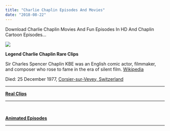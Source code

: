 ```yaml
---
title: "Charlie Chaplin Episodes And Movies"
date: "2018-08-22"
---
```


Download Charlie Chaplin Movies And Fun Episodes In HD And Chaplin Cartoon Episodes…

[![](https://1.bp.blogspot.com/-27G6GBOGBO0/W2xzRTZKPGI/AAAAAAAAAbY/50CCT7I4ZwYyUU-9BVVrLPN3_7dnk15hQCLcBGAs/s640/Charlie{9560a35704a61d56b1c5bb169ad4626925aff5012047a8ffb6d720526964f1e1}2BChaplin_TamilKidz.tk{9560a35704a61d56b1c5bb169ad4626925aff5012047a8ffb6d720526964f1e1}2B.png)](https://1.bp.blogspot.com/-27G6GBOGBO0/W2xzRTZKPGI/AAAAAAAAAbY/50CCT7I4ZwYyUU-9BVVrLPN3_7dnk15hQCLcBGAs/s1600/Charlie{9560a35704a61d56b1c5bb169ad4626925aff5012047a8ffb6d720526964f1e1}2BChaplin_TamilKidz.tk{9560a35704a61d56b1c5bb169ad4626925aff5012047a8ffb6d720526964f1e1}2B.png)

  

**Legend Charlie Chaplin Rare Clips**

Sir Charles Spencer Chaplin KBE was an English comic actor, filmmaker, and composer who rose to fame in the era of silent film. [Wikipedia](https://en.m.wikipedia.org/wiki/Charlie_Chaplin)

Died: 25 December 1977, [Corsier-sur-Vevey, Switzerland](https://www.google.com/search?client=ms-opera-mini-android&q=Corsier-sur-Vevey+Switzerland&stick=H4sIAAAAAAAAAOPgE-LQz9U3MMxJNlXiBLFMUyrLLLXks5Ot9AtS8wtyUvVTUpNTE4tTU-ILUouK8_OsUjJTUwDvdaEJOAAAAA&sa=X&ved=2ahUKEwiU34v2-_HcAhWCu7wKHbH8AHMQmxMoADAFegQICxAN)

* * *

**[Real Clips](http://www.tamilkidz.tk/p/chaplin-real-clips.html)**

* * *

[  
](http://www.tamilkidz.tk/p/chaplins-animation-episodes.html)

**[Animated Episodes](http://www.tamilkidz.tk/p/chaplins-animation-episodes.html)**  

* * *
